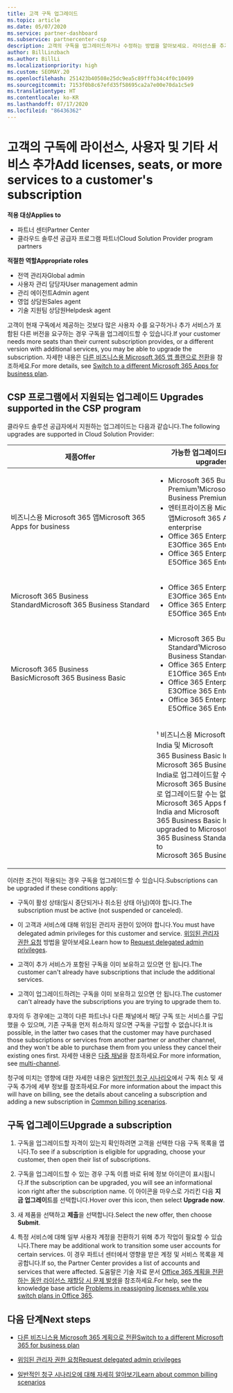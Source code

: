 ```yaml
---
title: 고객 구독 업그레이드
ms.topic: article
ms.date: 05/07/2020
ms.service: partner-dashboard
ms.subservice: partnercenter-csp
description: 고객의 구독을 업그레이드하거나 수정하는 방법을 알아보세요. 라이선스를 추가하거나, 더 많은 사용자를 추가하거나, 더 많은 서비스를 보유한 다른 버전으로 이동합니다.
author: BillLinzbach
ms.author: BillLi
ms.localizationpriority: high
ms.custom: SEOMAY.20
ms.openlocfilehash: 251423b40508e25dc9ea5c89fffb34c4f0c10499
ms.sourcegitcommit: 7153f0b8c67efd35f58695ca2a7e00e70da1c5e9
ms.translationtype: HT
ms.contentlocale: ko-KR
ms.lasthandoff: 07/17/2020
ms.locfileid: "86436362"
---
```

# <a name="add-licenses-seats-or-more-services-to-a-customers-subscription"></a><span data-ttu-id="00f78-104">고객의 구독에 라이선스, 사용자 및 기타 서비스 추가</span><span class="sxs-lookup"><span data-stu-id="00f78-104">Add licenses, seats, or more services to a customer's subscription</span></span>

<span data-ttu-id="00f78-105">**적용 대상**</span><span class="sxs-lookup"><span data-stu-id="00f78-105">**Applies to**</span></span>

- <span data-ttu-id="00f78-106">파트너 센터</span><span class="sxs-lookup"><span data-stu-id="00f78-106">Partner Center</span></span>
- <span data-ttu-id="00f78-107">클라우드 솔루션 공급자 프로그램 파트너</span><span class="sxs-lookup"><span data-stu-id="00f78-107">Cloud Solution Provider program partners</span></span>

<span data-ttu-id="00f78-108">**적절한 역할**</span><span class="sxs-lookup"><span data-stu-id="00f78-108">**Appropriate roles**</span></span>

- <span data-ttu-id="00f78-109">전역 관리자</span><span class="sxs-lookup"><span data-stu-id="00f78-109">Global admin</span></span>
- <span data-ttu-id="00f78-110">사용자 관리 담당자</span><span class="sxs-lookup"><span data-stu-id="00f78-110">User management admin</span></span>
- <span data-ttu-id="00f78-111">관리 에이전트</span><span class="sxs-lookup"><span data-stu-id="00f78-111">Admin agent</span></span>
- <span data-ttu-id="00f78-112">영업 상담원</span><span class="sxs-lookup"><span data-stu-id="00f78-112">Sales agent</span></span>
- <span data-ttu-id="00f78-113">기술 지원팀 상담원</span><span class="sxs-lookup"><span data-stu-id="00f78-113">Helpdesk agent</span></span>

<span data-ttu-id="00f78-114">고객이 현재 구독에서 제공하는 것보다 많은 사용자 수를 요구하거나 추가 서비스가 포함된 다른 버전을 요구하는 경우 구독을 업그레이드할 수 있습니다.</span><span class="sxs-lookup"><span data-stu-id="00f78-114">If your customer needs more seats than their current subscription provides, or a different version with additional services, you may be able to upgrade the subscription.</span></span> <span data-ttu-id="00f78-115">자세한 내용은 [다른 비즈니스용 Microsoft 365 앱 플랜으로 전환](https://go.microsoft.com/fwlink/p/?LinkId=723577)을 참조하세요.</span><span class="sxs-lookup"><span data-stu-id="00f78-115">For more details, see [Switch to a different Microsoft 365 Apps for business plan](https://go.microsoft.com/fwlink/p/?LinkId=723577).</span></span>

## <a name="upgrades-supported-in-the-csp-program"></a><span data-ttu-id="00f78-116">CSP 프로그램에서 지원되는 업그레이드 <a href="" id="upgradesubscription"></a></span><span class="sxs-lookup"><span data-stu-id="00f78-116">Upgrades supported in the CSP program <a href="" id="upgradesubscription"></a></span></span>

<span data-ttu-id="00f78-117">클라우드 솔루션 공급자에서 지원하는 업그레이드는 다음과 같습니다.</span><span class="sxs-lookup"><span data-stu-id="00f78-117">The following upgrades are supported in Cloud Solution Provider:</span></span>

<table>
<colgroup>
<col width="50%" />
<col width="50%" />
</colgroup>
<thead>
<tr class="header">
<th><span data-ttu-id="00f78-118">제품</span><span class="sxs-lookup"><span data-stu-id="00f78-118">Offer</span></span></th>
<th><span data-ttu-id="00f78-119">가능한 업그레이드</span><span class="sxs-lookup"><span data-stu-id="00f78-119">Possible upgrades</span></span></th>
</tr>
</thead>
<tbody>
<tr class="odd">
<td><span data-ttu-id="00f78-120">비즈니스용 Microsoft 365 앱</span><span class="sxs-lookup"><span data-stu-id="00f78-120">Microsoft 365 Apps for business</span></span></td>
<td><ul>
<li><span data-ttu-id="00f78-121">Microsoft 365 Business Premium¹</span><span class="sxs-lookup"><span data-stu-id="00f78-121">Microsoft 365 Business Premium¹</span></span></li>
<li><span data-ttu-id="00f78-122">엔터프라이즈용 Microsoft 365 앱</span><span class="sxs-lookup"><span data-stu-id="00f78-122">Microsoft 365 Apps for enterprise</span></span></li>
<li><span data-ttu-id="00f78-123">Office 365 Enterprise E3</span><span class="sxs-lookup"><span data-stu-id="00f78-123">Office 365 Enterprise E3</span></span></li>
<li><span data-ttu-id="00f78-124">Office 365 Enterprise E5</span><span class="sxs-lookup"><span data-stu-id="00f78-124">Office 365 Enterprise E5</span></span></li>
</ul></td>
</tr>
<tr class="even">
<td><span data-ttu-id="00f78-125">Microsoft 365 Business Standard</span><span class="sxs-lookup"><span data-stu-id="00f78-125">Microsoft 365 Business Standard</span></span></td>
<td><ul>
<li><span data-ttu-id="00f78-126">Office 365 Enterprise E3</span><span class="sxs-lookup"><span data-stu-id="00f78-126">Office 365 Enterprise E3</span></span></li>
<li><span data-ttu-id="00f78-127">Office 365 Enterprise E5</span><span class="sxs-lookup"><span data-stu-id="00f78-127">Office 365 Enterprise E5</span></span></li>
</ul></td>
</tr>
<tr class="odd">
<td><span data-ttu-id="00f78-128">Microsoft 365 Business Basic</span><span class="sxs-lookup"><span data-stu-id="00f78-128">Microsoft 365 Business Basic</span></span></td>
<td><ul>
<li><span data-ttu-id="00f78-129">Microsoft 365 Business Standard¹</span><span class="sxs-lookup"><span data-stu-id="00f78-129">Microsoft 365 Business Standard¹</span></span></li>
<li><span data-ttu-id="00f78-130">Office 365 Enterprise E1</span><span class="sxs-lookup"><span data-stu-id="00f78-130">Office 365 Enterprise E1</span></span></li>
<li><span data-ttu-id="00f78-131">Office 365 Enterprise E3</span><span class="sxs-lookup"><span data-stu-id="00f78-131">Office 365 Enterprise E3</span></span></li>
<li><span data-ttu-id="00f78-132">Office 365 Enterprise E5</span><span class="sxs-lookup"><span data-stu-id="00f78-132">Office 365 Enterprise E5</span></span></li>
</ul></td>
</tr>
<tr class="even">
<td></td>
<td><p><span data-ttu-id="00f78-133">¹ 비즈니스용 Microsoft 365 Apps India 및 Microsoft 365 Business Basic India는 Microsoft 365 Business Standard India로 업그레이드할 수 있으나 Microsoft 365 Business Standard로 업그레이드할 수는 없습니다.</span><span class="sxs-lookup"><span data-stu-id="00f78-133">¹ Microsoft 365 Apps for business India and Microsoft 365 Business Basic India can be upgraded to Microsoft 365 Business Standard India, not to Microsoft 365 Business Standard.</span></span></p></td>
</tr>
</tbody>
</table>

<span data-ttu-id="00f78-134">이러한 조건이 적용되는 경우 구독을 업그레이드할 수 있습니다.</span><span class="sxs-lookup"><span data-stu-id="00f78-134">Subscriptions can be upgraded if these conditions apply:</span></span>

- <span data-ttu-id="00f78-135">구독이 활성 상태(일시 중단되거나 취소된 상태 아님)여야 합니다.</span><span class="sxs-lookup"><span data-stu-id="00f78-135">The subscription must be active (not suspended or canceled).</span></span>

- <span data-ttu-id="00f78-136">이 고객과 서비스에 대해 위임된 관리자 권한이 있어야 합니다.</span><span class="sxs-lookup"><span data-stu-id="00f78-136">You must have delegated admin privileges for this customer and service.</span></span> <span data-ttu-id="00f78-137">[위임된 관리자 권한 요청](request-a-relationship-with-a-customer.md) 방법을 알아보세요.</span><span class="sxs-lookup"><span data-stu-id="00f78-137">Learn how to [Request delegated admin privileges](request-a-relationship-with-a-customer.md).</span></span>

- <span data-ttu-id="00f78-138">고객이 추가 서비스가 포함된 구독을 이미 보유하고 있으면 안 됩니다.</span><span class="sxs-lookup"><span data-stu-id="00f78-138">The customer can't already have subscriptions that include the additional services.</span></span>

- <span data-ttu-id="00f78-139">고객이 업그레이드하려는 구독을 이미 보유하고 있으면 안 됩니다.</span><span class="sxs-lookup"><span data-stu-id="00f78-139">The customer can't already have the subscriptions you are trying to upgrade them to.</span></span>

<span data-ttu-id="00f78-140">후자의 두 경우에는 고객이 다른 파트너나 다른 채널에서 해당 구독 또는 서비스를 구입했을 수 있으며, 기존 구독을 먼저 취소하지 않으면 구독을 구입할 수 없습니다.</span><span class="sxs-lookup"><span data-stu-id="00f78-140">It is possible, in the latter two cases that the customer may have purchased those subscriptions or services from another partner or another channel, and they won't be able to purchase them from you unless they cancel their existing ones first.</span></span> <span data-ttu-id="00f78-141">자세한 내용은 [다중 채널](multichannel.md)을 참조하세요.</span><span class="sxs-lookup"><span data-stu-id="00f78-141">For more information, see [multi-channel](multichannel.md).</span></span>

<span data-ttu-id="00f78-142">청구에 미치는 영향에 대한 자세한 내용은 [일반적인 청구 시나리오](common-billing-scenarios.md)에서 구독 취소 및 새 구독 추가에 세부 정보를 참조하세요.</span><span class="sxs-lookup"><span data-stu-id="00f78-142">For more information about the impact this will have on billing, see the details about canceling a subscription and adding a new subscription in [Common billing scenarios](common-billing-scenarios.md).</span></span>

## <a name="upgrade-a-subscription"></a><span data-ttu-id="00f78-143">구독 업그레이드</span><span class="sxs-lookup"><span data-stu-id="00f78-143">Upgrade a subscription</span></span>

1. <span data-ttu-id="00f78-144">구독을 업그레이드할 자격이 있는지 확인하려면 고객을 선택한 다음 구독 목록을 엽니다.</span><span class="sxs-lookup"><span data-stu-id="00f78-144">To see if a subscription is eligible for upgrading, choose your customer, then open their list of subscriptions.</span></span>

2. <span data-ttu-id="00f78-145">구독을 업그레이드할 수 있는 경우 구독 이름 바로 뒤에 정보 아이콘이 표시됩니다.</span><span class="sxs-lookup"><span data-stu-id="00f78-145">If the subscription can be upgraded, you will see an informational icon right after the subscription name.</span></span> <span data-ttu-id="00f78-146">이 아이콘을 마우스로 가리킨 다음 **지금 업그레이드**를 선택합니다.</span><span class="sxs-lookup"><span data-stu-id="00f78-146">Hover over this icon, then select **Upgrade now**.</span></span>

3. <span data-ttu-id="00f78-147">새 제품을 선택하고 **제출**을 선택합니다.</span><span class="sxs-lookup"><span data-stu-id="00f78-147">Select the new offer, then choose **Submit**.</span></span>

4. <span data-ttu-id="00f78-148">특정 서비스에 대해 일부 사용자 계정을 전환하기 위해 추가 작업이 필요할 수 있습니다.</span><span class="sxs-lookup"><span data-stu-id="00f78-148">There may be additional work to transition some user accounts for certain services.</span></span> <span data-ttu-id="00f78-149">이 경우 파트너 센터에서 영향을 받은 계정 및 서비스 목록을 제공합니다.</span><span class="sxs-lookup"><span data-stu-id="00f78-149">If so, the Partner Center provides a list of accounts and services that were affected.</span></span> <span data-ttu-id="00f78-150">도움말은 기술 자료 문서 [Office 365 계획을 전환하는 동안 라이선스 재할당 시 문제 발생](https://go.microsoft.com/fwlink/p/?LinkId=723576)을 참조하세요.</span><span class="sxs-lookup"><span data-stu-id="00f78-150">For help, see the knowledge base article [Problems in reassigning licenses while you switch plans in Office 365](https://go.microsoft.com/fwlink/p/?LinkId=723576).</span></span>

## <a name="next-steps"></a><span data-ttu-id="00f78-151">다음 단계</span><span class="sxs-lookup"><span data-stu-id="00f78-151">Next steps</span></span>

- [<span data-ttu-id="00f78-152">다른 비즈니스용 Microsoft 365 계획으로 전환</span><span class="sxs-lookup"><span data-stu-id="00f78-152">Switch to a different Microsoft 365 for business plan</span></span>](https://go.microsoft.com/fwlink/p/?LinkId=723577)

- [<span data-ttu-id="00f78-153">위임된 관리자 권한 요청</span><span class="sxs-lookup"><span data-stu-id="00f78-153">Request delegated admin privileges</span></span>](request-a-relationship-with-a-customer.md)

- [<span data-ttu-id="00f78-154">일반적인 청구 시나리오에 대해 자세히 알아보기</span><span class="sxs-lookup"><span data-stu-id="00f78-154">Learn about common billing scenarios</span></span>](common-billing-scenarios.md)